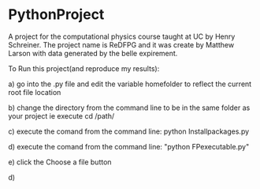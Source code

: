 # PythonProject
A project for the computational physics course taught at UC by Henry Schreiner. The project name is ReDFPG and it was create by Matthew Larson with data generated by the belle expirement. 

To Run this project(and reproduce my results):

 a) go into the .py file and edit the variable homefolder to reflect the current root file location
 
 b) change the directory from the command line to be in the same folder as your project ie execute cd /path/
 
 c) execute the comand from the command line: python Installpackages.py
 
 d) execute the comand from the command line: "python FPexecutable.py"
 
 e) click the Choose a file button 
 
 d) 
